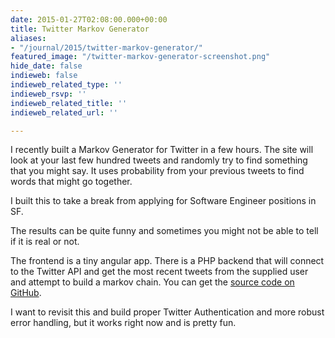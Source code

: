 ```yaml
---
date: 2015-01-27T02:08:00.000+00:00
title: Twitter Markov Generator
aliases:
- "/journal/2015/twitter-markov-generator/"
featured_image: "/twitter-markov-generator-screenshot.png"
hide_date: false
indieweb: false
indieweb_related_type: ''
indieweb_rsvp: ''
indieweb_related_title: ''
indieweb_related_url: ''

---
```

I recently built a Markov Generator for Twitter in a few hours. The site will look at your last few hundred tweets and randomly try to find something that you might say. It uses probability from your previous tweets to find words that might go together.

<!--more-->

I built this to take a break from applying for Software Engineer positions in SF.

The results can be quite funny and sometimes you might not be able to tell if it is real or not.

The frontend is a tiny angular app. There is a PHP backend that will connect to the Twitter API and get the most recent tweets from the supplied user and attempt to build a markov chain. You can get the [source code on GitHub](https://github.com/jamesduffy/twitter-markov-generator).

I want to revisit this and build proper Twitter Authentication and more robust error handling, but it works right now and is pretty fun.
